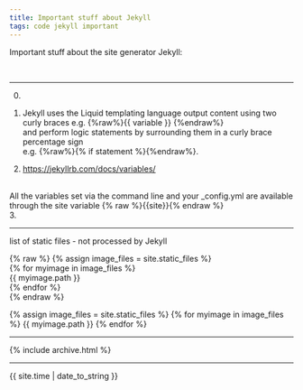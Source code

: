```yaml
---
title: Important stuff about Jekyll
tags: code jekyll important
---
```

Important stuff about the site generator Jekyll:

<br>

* * *

0.
1. Jekyll uses the Liquid templating language
output content using two curly braces e.g. {%raw%}{{ variable }} {%endraw%}<br>
and perform logic statements by surrounding them in a curly brace percentage sign <br>
e.g. {%raw%}{% if statement %}{%endraw%}. 

2. <https://jekyllrb.com/docs/variables/>
<br>
All the variables set via the command line and your _config.yml are available through the site variable
{% raw %}{{site}}{% endraw %}
<br>
3.


* * *
list of static files - not processed by Jekyll

{% raw %}
{% assign image_files = site.static_files %}<br>
{% for myimage in image_files %}<Br>
  {{ myimage.path }}<br>
{% endfor %}<br>
{% endraw %}


{% assign image_files = site.static_files %}
{% for myimage in image_files %}
  {{ myimage.path }}
{% endfor %}
***
{% include archive.html %}
<hr>
{{ site.time | date_to_string }} 

